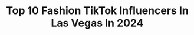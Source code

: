 ---
title: Top 10 Fashion TikTok Influencers In Las Vegas In 2024
description: >-
  Find top fashion TikTok influencers in Las Vegas in 2024. Most popular hashtags: #fyp #lasvegas #fashion #foryou.
platform: TikTok
hits: 40
text_top: Discover the top-rated TikTok accounts on inBeat.
text_bottom: Our database has 40 TikTok influencers like this in Las Vegas, United States for you to connect with.
profiles:
  - username: "chrismillsofficial"
    fullname: >-
      Chris Mills
    bio: >-
      DJ, Bartender, Artist, Loser 📍Chico, Ca
    location: "United States"
    followers: 58200
    engagement: 1934
    commentsToLikes: 0.023091
    id: ckdsv0nj1pywh0j23fbsjch9v
    verified: false
    hashtags: "#daily, #chrismills, #bartender, #fyp"
  - username: "brittballs"
    fullname: >-
      brittballs
    bio: >-
      las vegas • beauty + fashion 📧 - beingbrittballs@gmail.com
    location: "United States"
    followers: 210300
    engagement: 986
    commentsToLikes: 0.010057
    id: ck9fmallys3810j78tozkgj3a
    verified: false
    hashtags: "#fyp, #foru, #makeup, #foryou"
  - username: "princessxdope"
    fullname: >-
      Princess xDope
    bio: >-
      Would LOVE 2 C U flexn’ my NEW merch! 💎 [IG] DM me for Hoodies! #smallbusiness
    location: "United States"
    followers: 9777
    engagement: 1044
    commentsToLikes: 0.069684
    id: ck9fjig7wfwmz0j78wvkxzwgr
    verified: false
    hashtags: "#xyzbca, #fyp, #trending, #couple"
  - username: "choifuldiscoveries"
    fullname: >-
      Maddy Choi
    bio: >-
      🇰🇷🇺🇸 Warner Music U College Rep. New York • Las Vegas Venmo: maddychoi😉
    location: "United States"
    followers: 18500
    engagement: 1356
    commentsToLikes: 0.143484
    id: ck8khj0c4mxsz0j78i7982xe3
    verified: false
    hashtags: "#xyzbca, #nyc, #fyp, #fashiontiktok"
  - username: "katesellsvegas"
    fullname: >-
      katesybilrud
    bio: >-
      TikTokin’ Mama⭐️ Realtor 🏡 I love a good laugh 😂
    location: "United States"
    followers: 5577
    engagement: 722
    commentsToLikes: 0.070898
    id: ck9uwez4nvbx60j78i0f3fxkl
    verified: false
    hashtags: "#funnyrealtor, #confidenceisthebestoutfit, #realestatelasvegas, #lasvegashomesforsale"
  - username: "haleypiacitelli"
    fullname: >-
      Haley Piacitelli
    bio: >-
      Model, Utah Business: haleypiacitelli@gmail.com Venmo: haleypiacitelli
    location: "United States"
    followers: 205000
    engagement: 704
    commentsToLikes: 0.022011
    id: ck9nidqffgry70j78wffr21x0
    verified: false
    hashtags: "#utahmodel, #modeling, #utahcheck, #xyzbca"
  - username: "rolitacouture"
    fullname: >-
      Rolita Couture
    bio: >-
      Swimsuits, Rave & Street Fashion, Accessories, Home Decor ✋🏽made 🎲 Las Vegas
    location: "United States"
    followers: 71200
    engagement: 1293
    commentsToLikes: 0.035309
    id: ck8qnxy4fwk480j78h5eek76h
    verified: false
    hashtags: "#lasvegas, #edmtiktok, #edcoutfit, #ravewear"
  - username: "woahitsalo"
    fullname: >-
      Alyssa 
    bio: >-
      Starlet Las Vegas ♡ IG: @woahitsalo
    location: "United States"
    followers: 3757
    engagement: 2008
    commentsToLikes: 0.055185
    id: ckcv56qekp5ra0j230yw7trjd
    verified: false
    hashtags: "#harrystyles, #styling, #fineline, #loveontour"
  - username: "poncejeyna"
    fullname: >-
      Jeyna Ponce
    bio: >-
      filipina | las vegas FOLLOW MY IG: llyratchet 🕊
    location: "United States"
    followers: 130500
    engagement: 1093
    commentsToLikes: 0.014943
    id: ckb9jh263arvp0j23jcj12488
    verified: false
    hashtags: "#asian, #breaking, #fyp, #trulyglowingselfielove"
  - username: "lizandmargaret"
    fullname: >-
      Liz + Margaret | 50 Plus Style
    bio: >-
      Childhood friends from Las Vegas | Fun Over 50 Collabs-justaskus50plus@gmail.com
    location: "United States"
    followers: 115500
    engagement: 640
    commentsToLikes: 0.048409
    id: ck9si91q1xp4a0j78urjciid4
    verified: false
    hashtags: "#friends, #style, #lizandmargaret, #momsoftiktok"
---